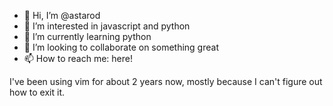 - 👋 Hi, I’m @astarod
- 👀 I’m interested in javascript and python
- 🌱 I’m currently learning python
- 💞️ I’m looking to collaborate on something great
- 📫 How to reach me: here!

I've been using vim for about 2 years now, mostly because I can't figure out how to exit it.

<!---
astarod/astarod is a ✨ special ✨ repository because its `README.md` (this file) appears on your GitHub profile.
You can click the Preview link to take a look at your changes.
--->
